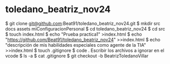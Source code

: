 # toledano_beatriz_nov24
$ git clone git@github.com:Beat91/toledano_beatriz_nov24.git
$ mkdir src docs assets miConfiguracionPersonal
$ cd toledano_beatriz_nov24
$ cd src
$ touch index.html
$ echo "Prueba practica1" >index.html
$ echo "https://github.com/Beat91/toledano_beatriz_nov24" >>index.html
$ echo "descripción de mis habilidades especiales como agente de la TIA" >>index.html
$ touch .gitignore
$ code .
Escribir los archivos a ignorar en el vcode
$ ls -a
$ cat .gitignore
$ git checkout -b BeatrizToledanoVillar

